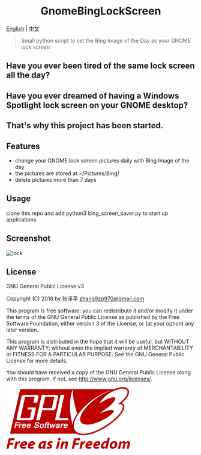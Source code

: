 <h1 align="center">
  GnomeBingLockScreen
</h1>

[English](https://github.com/zhangzp9970/GnomeBingLockScreen/blob/master/README.md) | [中文](https://github.com/zhangzp9970/GnomeBingLockScreen/blob/master/README-zh-cn.md)

> Small python script to set the Bing Image of the Day as your GNOME lock screen 

## Have you ever been tired of the same lock screen all the day?
## Have you ever dreamed of having a Windows Spotlight lock screen on your GNOME desktop?
## That's why this project has been started.

## Features
* change your GNOME lock screen pictures daily with Bing Image of the day
* the pictures are stored at ~/Pictures/Bing/
* delete pictures more than 7 days 
  
## Usage
clone this repo and add python3 bing_screen_saver.py to start up applications

## Screenshot
![lock](/img/Screenshot.png)
## License
GNU General Public License v3

Copyright (C) 2018 by 张泽平 <zhang9zp970@gmail.com>

This program is free software: you can redistribute it and/or modify it under the terms of the GNU General Public License as published by the Free Software Foundation, either version 3 of the License, or (at your option) any later version.

This program is distributed in the hope that it will be useful, but WITHOUT ANY WARRANTY; without even the implied warranty of MERCHANTABILITY or FITNESS FOR A PARTICULAR PURPOSE. See the GNU General Public License for more details.

You should have received a copy of the GNU General Public License along with this program. If not, see http://www.gnu.org/licenses/.

![gpl](/img/GPLv3_Logo.png)